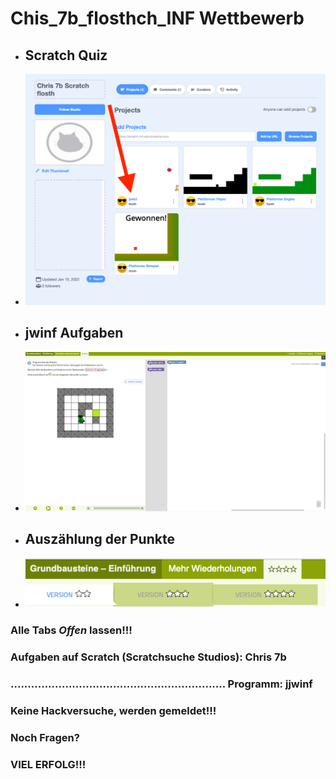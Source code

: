 # Chis_7b_flosthch_INF Wettbewerb

* ## Scratch Quiz
*    ![jjwinf](/jjwinf.png)
* ## jwinf Aufgaben
*    ![jwinf](/jwinf.png)
* ## Auszählung der Punkte
*    ![jwinf](/punkte.png)



### Alle Tabs _Offen_ lassen!!!



### Aufgaben auf Scratch (Scratchsuche Studios): Chris 7b
### ............................................................... Programm: jjwinf



### Keine Hackversuche, werden gemeldet!!!



### Noch Fragen?



### VIEL ERFOLG!!!
